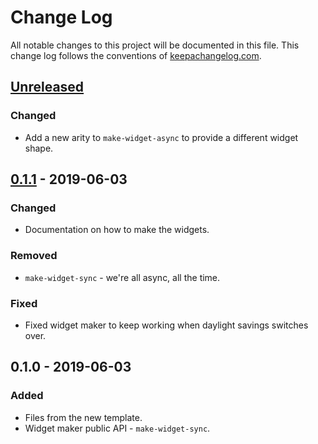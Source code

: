 # Change Log
All notable changes to this project will be documented in this file. This change log follows the conventions of [keepachangelog.com](http://keepachangelog.com/).

## [Unreleased]
### Changed
- Add a new arity to `make-widget-async` to provide a different widget shape.

## [0.1.1] - 2019-06-03
### Changed
- Documentation on how to make the widgets.

### Removed
- `make-widget-sync` - we're all async, all the time.

### Fixed
- Fixed widget maker to keep working when daylight savings switches over.

## 0.1.0 - 2019-06-03
### Added
- Files from the new template.
- Widget maker public API - `make-widget-sync`.

[Unreleased]: https://github.com/your-name/org-blog/compare/0.1.1...HEAD
[0.1.1]: https://github.com/your-name/org-blog/compare/0.1.0...0.1.1
